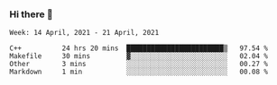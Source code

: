 ### Hi there 👋
<!--START_SECTION:waka-->
```text
Week: 14 April, 2021 - 21 April, 2021

C++          24 hrs 20 mins  ████████████████████████▒   97.54 % 
Makefile     30 mins         ▓░░░░░░░░░░░░░░░░░░░░░░░░   02.04 % 
Other        3 mins          ░░░░░░░░░░░░░░░░░░░░░░░░░   00.27 % 
Markdown     1 min           ░░░░░░░░░░░░░░░░░░░░░░░░░   00.08 % 
```
<!--END_SECTION:waka-->

<p align="center"> </p>


<!--
**thallard/thallard** is a ✨ _special_ ✨ repository because its `README.md` (this file) appears on your GitHub profile.

Here are some ideas to get you started:

- 🔭 I’m currently working on ...
- 🌱 I’m currently learning ...
- 👯 I’m looking to collaborate on ...
- 🤔 I’m looking for help with ...
- 💬 Ask me about ...
- 📫 How to reach me: ...
- 😄 Pronouns: ...
- ⚡ Fun fact: ...
-->

